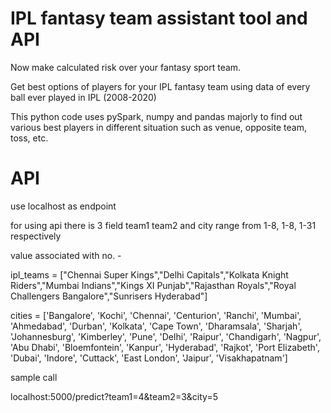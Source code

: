 # IPL fantasy team assistant tool and API

Now make calculated risk over your fantasy sport team.

Get best options of players for your IPL fantasy team using data of every ball ever played in IPL (2008-2020)

This python code uses pySpark, numpy and pandas majorly to find out various best players in different situation such as venue, opposite team, toss, etc.

# API
use localhost as endpoint

for using api there is 3 field team1 team2 and city range from 1-8, 1-8, 1-31 respectively

value associated with no. -

ipl_teams = ["Chennai Super Kings","Delhi Capitals","Kolkata Knight Riders","Mumbai Indians","Kings XI Punjab","Rajasthan Royals","Royal Challengers Bangalore","Sunrisers Hyderabad"]

cities = ['Bangalore', 'Kochi', 'Chennai', 'Centurion', 'Ranchi', 'Mumbai', 'Ahmedabad', 'Durban', 'Kolkata', 'Cape Town', 'Dharamsala', 'Sharjah', 'Johannesburg', 'Kimberley', 'Pune', 'Delhi', 'Raipur', 'Chandigarh', 'Nagpur', 'Abu Dhabi', 'Bloemfontein', 'Kanpur', 'Hyderabad', 'Rajkot', 'Port Elizabeth', 'Dubai', 'Indore', 'Cuttack', 'East London', 'Jaipur', 'Visakhapatnam']

sample call

localhost:5000/predict?team1=4&team2=3&city=5
